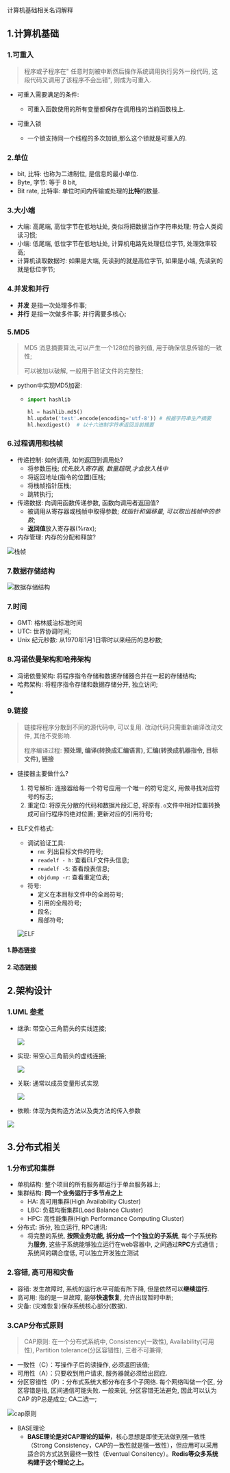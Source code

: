 计算机基础相关名词解释

## 1.计算机基础

### 1.可重入

> 程序或子程序在" 任意时刻被中断然后操作系统调用执行另外一段代码, 这段代码又调用了该程序不会出错", 则成为可重入. 

- 可重入需要满足的条件:
  - 可重入函数使用的所有变量都保存在调用栈的当前函数栈上.

- 可重入锁

  - 一个锁支持同一个线程的多次加锁,那么这个锁就是可重入的.

### 2.单位

- bit, 比特: 也称为二进制位, 是信息的最小单位.
- Byte, 字节: 等于 8 bit, 
- Bit rate, 比特率: 单位时间内传输或处理的**比特**的数量.

### 3.大小端

- 大端: 高尾端, 高位字节在低地址处, 类似将把数据当作字符串处理; 符合人类阅读习惯;
- 小端: 低尾端, 低位字节在低地址处, 计算机电路先处理低位字节, 处理效率较高;
- 计算机读取数据时: 如果是大端, 先读到的就是高位字节, 如果是小端, 先读到的就是低位字节;

### 4.并发和并行

- **并发** 是指一次处理多件事;
- **并行** 是指一次做多件事; 并行需要多核心;

### 5.MD5

> MD5 消息摘要算法,可以产生一个128位的散列值, 用于确保信息传输的一致性;
>
> 可以被加以破解, 一般用于验证文件的完整性;

- python中实现MD5加密:

  - ```python
    import hashlib
    
    hl = hashlib.md5()
    hl.update('test'.encode(encoding='utf-8')) # 根据字符串生产摘要
    hl.hexdigest()  # 以十六进制字符串返回当前摘要
    ```

### 6.过程调用和栈帧

- 传递控制: 如何调用, 如何返回到调用处?
  - 将参数压栈; *优先放入寄存器, 数量超限,才会放入栈中*
  - 将返回地址(指令的位置)压栈;
  - 将栈帧指针压栈;
  - 跳转执行;
- 传递数据: 向调用函数传递参数, 函数向调用者返回值?
  - 被调用从寄存器或栈帧中取得参数; *枕指针和偏移量, 可以取出栈帧中的参数*;
  - **返回值**放入寄存器(%rax);
- 内存管理: 内存的分配和释放?

![栈帧](./image/StackFrame.jpg)

### 7.数据存储结构

![数据存储结构](./image/data.jpg)

### 7.时间

- GMT: 格林威治标准时间
- UTC: 世界协调时间;
- Unix 纪元秒数: 从1970年1月1日零时以来经历的总秒数;

### 8.冯诺依曼架构和哈弗架构

- 冯诺依曼架构: 将程序指令存储和数据存储器合并在一起的存储结构;
- 哈弗架构: 将程序指令存储和数据存储分开, 独立访问;
-  

### 9.链接

> 链接将程序分散到不同的源代码中, 可以复用. 改动代码只需重新编译改动文件, 其他不受影响.
>
> 程序编译过程: **预处理, 编译(转换成汇编语言), 汇编(转换成机器指令, 目标文件), 链接**

- 链接器主要做什么?

  1. 符号解析: 连接器给每一个符号应用一个唯一的符号定义, 用做寻找对应符号的标志;
  2. 重定位: 将原先分散的代码和数据片段汇总, 将原有`.o`文件中相对位置转换成可自行程序的绝对位置; 更新对应的引用符号;

- ELF文件格式:

  - 调试验证工具:
    - `nm`: 列出目标文件的符号;
    - `readelf - h`: 查看ELF文件头信息;
    - `readelf -S`:  查看段表信息;
    - `objdump -r`: 查看重定位表;
  - 符号: 
    - 定义在本目标文件中的全局符号;
    - 引用的全局符号;
    - 段名;
    - 局部符号;

  ![ELF](./image/ELF.jpg)

#### 1.静态链接

#### 2.动态链接



## 2.架构设计

### 1.UML [参考](<https://design-patterns.readthedocs.io/zh_CN/latest/read_uml.html#>)

- 继承: 带空心三角箭头的实线连接;

  ![](https://design-patterns.readthedocs.io/zh_CN/latest/_images/uml_generalize.jpg)

- 实现: 带空心三角箭头的虚线连接;

  ![](https://design-patterns.readthedocs.io/zh_CN/latest/_images/uml_realize.jpg)

- 关联: 通常以成员变量形式实现

  ![](https://design-patterns.readthedocs.io/zh_CN/latest/_images/uml_association.jpg)

- 依赖: 体现为类构造方法以及类方法的传入参数

  

![](https://design-patterns.readthedocs.io/zh_CN/latest/_images/uml_dependency.jpg)

## 3.分布式相关

### 1.分布式和集群

- 单机结构: 整个项目的所有服务都运行于单台服务器上;
- 集群结构: **同一个业务运行于多节点之上**
  - HA: 高可用集群(High Availability Cluster)
  - LBC: 负载均衡集群(Load Balance Cluster)
  - HPC: 高性能集群(High Performance Computing Cluster)
- 分布式:  拆分, 独立运行, RPC通讯:
  - 将完整的系统, **按照业务功能, 拆分成一个个独立的子系统**, 每个子系统称为**服务**,  这些子系统能够独立运行在web容器中, 之间通过**RPC**方式通信 ;  系统间的耦合度低, 可以独立开发独立测试

### 2.容错, 高可用和灾备

- 容错: 发生故障时, 系统的运行水平可能有所下降, 但是依然可以**继续运行**.
- 高可用: 指的是一旦故障, 能够**快速恢复**, 允许出现暂时中断;
- 灾备: (灾难恢复)保存系统核心部分(数据). 

### 3.CAP分布式原则

> CAP原则: 在一个分布式系统中, Consistency(一致性), Availability(可用性), Partition tolerance(分区容错性), 三者不可兼得;

- 一致性（C）：写操作子后的读操作, 必须返回该值;
- 可用性（A）：只要收到用户请求, 服务器就必须给出回应.
- 分区容错性（P）：分布式系统大都分布在多个子网络. 每个网络叫做一个区, 分区容错是指, 区间通信可能失败. 一般来说, 分区容错无法避免, 因此可以认为CAP 的P总是成立; CA二选一;

![cap原则](./image/CAP原则.jpg)

- BASE理论
  - **BASE理论是对CAP理论的延伸**，核心思想是即使无法做到强一致性（Strong Consistency，CAP的一致性就是强一致性），但应用可以采用适合的方式达到最终一致性（Eventual Consitency）。**Redis等众多系统构建于这个理论之上。**

